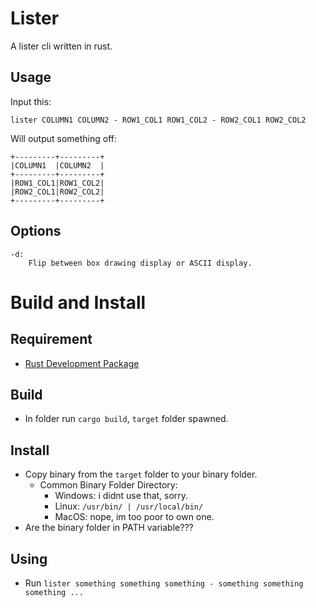 # Lister
A lister cli written in rust.

## Usage
Input this:
```
lister COLUMN1 COLUMN2 - ROW1_COL1 ROW1_COL2 - ROW2_COL1 ROW2_COL2
```
Will output something off:
```
+---------+---------+
|COLUMN1  |COLUMN2  |
+---------+---------+
|ROW1_COL1|ROW1_COL2|
|ROW2_COL1|ROW2_COL2|
+---------+---------+
```

## Options
```
-d:
    Flip between box drawing display or ASCII display.
```

# Build and Install

## Requirement
- [Rust Development Package](https://www.rust-lang.org/tools/install)

## Build
- In folder run `cargo build`, `target` folder spawned.

## Install
- Copy binary from the `target` folder to your binary folder.
    - Common Binary Folder Directory:
        - Windows: i didnt use that, sorry.
        - Linux: `/usr/bin/ | /usr/local/bin/`
        - MacOS: nope, im too poor to own one.
- Are the binary folder in PATH variable???

## Using
- Run `lister something something something - something something something ...`